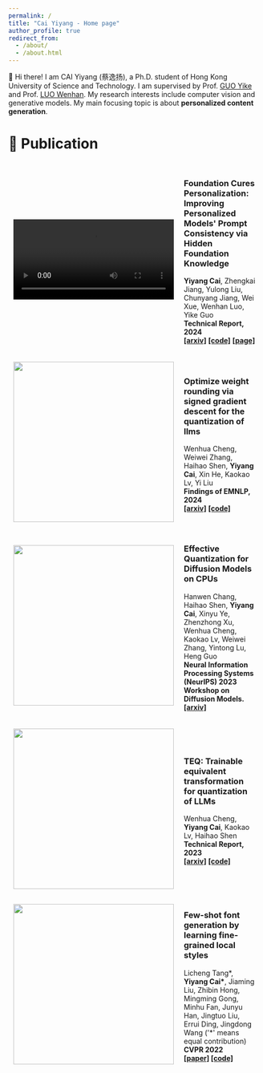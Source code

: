 ```yaml
---
permalink: /
title: "Cai Yiyang - Home page"
author_profile: true
redirect_from: 
  - /about/
  - /about.html
---
```


<p>
👋 Hi there! I am CAI Yiyang (蔡逸扬), a Ph.D. student of Hong Kong University of Science and Technology. I am supervised by  Prof. <a href="https://facultyprofiles.hkust.edu.hk/profiles.php?profile=yike-guo-yikeguo" target="_blank">GUO Yike</a>  and Prof. <a href="https://whluo.github.io/" target="_blank">LUO Wenhan</a>. My research interests include computer vision and generative models. My main focusing topic is about <strong>personalized content generation</strong>. 
</p>

📝 Publication
======

<div style="display: flex; align-items: center;">
    <div style="flex: 50%; padding: 10px;">
        <video src="../assets/multimedia/freecure-video.mp4" width="320" controls loop></video>
    </div>
    <div style="flex: 50%; padding: 10px;">
        <h3>Foundation Cures Personalization: Improving Personalized Models' Prompt Consistency via Hidden Foundation Knowledge</h3>
        <p> <strong>Yiyang Cai</strong>, Zhengkai Jiang, Yulong Liu, Chunyang Jiang, Wei Xue, Wenhan Luo, Yike Guo <br>
            <strong>Technical Report, 2024</strong> <br>
            <a href="https://arxiv.org/pdf/2411.15277" target="_blank"><strong>[arxiv]</strong></a>
            <a href="https://github.com/YIYANGCAI/FreeCure" target="_blank"><strong>[code]</strong></a>
            <a href="https://freecure.github.io/" target="_blank"><strong>[page]</strong></a>
        </p>
    </div>
</div>

<div style="display: flex; align-items: center;">
    <div style="flex: 50%; padding: 10px;">
        <image src="../assets/multimedia/autoround-method.png" width="320"></img>
    </div>
    <div style="flex: 50%; padding: 10px;">
        <h3>Optimize weight rounding via signed gradient descent for the quantization of llms</h3>
        <p> Wenhua Cheng, Weiwei Zhang, Haihao Shen, <strong>Yiyang Cai</strong>, Xin He, Kaokao Lv, Yi Liu <br>
            <strong>Findings of EMNLP, 2024</strong> <br>
            <a href="https://arxiv.org/pdf/2309.05516" target="_blank"><strong>[arxiv]</strong></a>
            <a href="https://github.com/intel/auto-round" target="_blank"><strong>[code]</strong></a>
        </p>
    </div>
</div>

<div style="display: flex; align-items: center;">
    <div style="flex: 50%; padding: 10px;">
        <image src="../assets/multimedia/diff-quant.png" width="320"></img>
    </div>
    <div style="flex: 50%; padding: 10px;">
        <h3>Effective Quantization for Diffusion Models on CPUs</h3>
        <p> Hanwen Chang, Haihao Shen, <strong>Yiyang Cai</strong>, Xinyu Ye, Zhenzhong Xu, Wenhua Cheng, Kaokao Lv, Weiwei Zhang, Yintong Lu, Heng Guo <br>
            <strong>Neural Information Processing Systems (NeurIPS) 2023 Workshop on Diffusion Models.</strong> <br>
            <a href="https://arxiv.org/pdf/2311.16133" target="_blank"><strong>[arxiv]</strong></a>
        </p>
    </div>
</div>



<div style="display: flex; align-items: center;">
    <div style="flex: 50%; padding: 10px;">
        <image src="../assets/multimedia/teq-method.png" width="320"></img>
    </div>
    <div style="flex: 50%; padding: 10px;">
        <h3>TEQ: Trainable equivalent transformation for quantization of LLMs</h3>
        <p> Wenhua Cheng, <strong>Yiyang Cai</strong>, Kaokao Lv, Haihao Shen <br>
            <strong>Technical Report, 2023</strong> <br>
            <a href="https://arxiv.org/pdf/2310.10944" target="_blank"><strong>[arxiv]</strong></a>
            <a href="https://github.com/intel/neural-compressor/tree/master/neural_compressor/adaptor/torch_utils" target="_blank"><strong>[code]</strong></a>
        </p>
    </div>
</div>


<div style="display: flex; align-items: center;">
    <div style="flex: 50%; padding: 10px;">
        <image src="../assets/multimedia/fsfont-method.png" width="320"></img>
    </div>
    <div style="flex: 50%; padding: 10px;">
        <h3>Few-shot font generation by learning fine-grained local styles</h3>
        <p> Licheng Tang*, <strong>Yiyang Cai*</strong>, Jiaming Liu, Zhibin Hong, Mingming Gong, Minhu Fan, Junyu Han, Jingtuo Liu, Errui Ding, Jingdong Wang ('*' means equal contribution) <br>
            <strong>CVPR 2022<strong> <br>
            <a href="https://openaccess.thecvf.com/content/CVPR2022/papers/Tang_Few-Shot_Font_Generation_by_Learning_Fine-Grained_Local_Styles_CVPR_2022_paper.pdf" target="_blank"><strong>[paper]</strong></a>
            <a href="https://github.com/tlc121/FsFont" target="_blank"><strong>[code]</strong></a>
        </p>
    </div>
</div>
